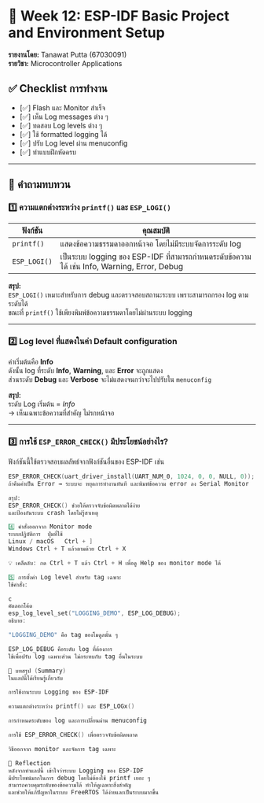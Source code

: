 # 🧠 Week 12: ESP-IDF Basic Project and Environment Setup  
**รายงานโดย:** Tanawat Putta (67030091)  
**รายวิชา:** Microcontroller Applications  

## ✅ Checklist การทำงาน

- [✅] Flash และ Monitor สำเร็จ  
- [✅] เห็น Log messages ต่าง ๆ  
- [✅] ทดสอบ Log levels ต่าง ๆ  
- [✅] ใช้ formatted logging ได้  
- [✅] ปรับ Log level ผ่าน menuconfig  
- [✅] ทำแบบฝึกหัดครบ  

---

## 🧩 คำถามทบทวน

### 1️⃣ ความแตกต่างระหว่าง `printf()` และ `ESP_LOGI()`
| ฟังก์ชัน | คุณสมบัติ |
|-----------|------------|
| `printf()` | แสดงข้อความธรรมดาออกหน้าจอ โดยไม่มีระบบจัดการระดับ log |
| `ESP_LOGI()` | เป็นระบบ logging ของ ESP-IDF ที่สามารถกำหนดระดับข้อความได้ เช่น Info, Warning, Error, Debug |

**สรุป:**  
`ESP_LOGI()` เหมาะสำหรับการ debug และตรวจสอบสถานะระบบ เพราะสามารถกรอง log ตามระดับได้  
ขณะที่ `printf()` ใช้เพียงพิมพ์ข้อความธรรมดาโดยไม่ผ่านระบบ logging

---

### 2️⃣ Log level ที่แสดงในค่า Default configuration
ค่าเริ่มต้นคือ **Info**  
ดังนั้น log ที่ระดับ **Info**, **Warning**, และ **Error** จะถูกแสดง  
ส่วนระดับ **Debug** และ **Verbose** จะไม่แสดงจนกว่าจะไปปรับใน `menuconfig`

**สรุป:**  
ระดับ Log เริ่มต้น = *Info*  
→ เห็นเฉพาะข้อความที่สำคัญ ไม่รกหน้าจอ

---

### 3️⃣ การใช้ `ESP_ERROR_CHECK()` มีประโยชน์อย่างไร?
ฟังก์ชันนี้ใช้ตรวจสอบผลลัพธ์จากฟังก์ชันอื่นของ ESP-IDF เช่น
```c
ESP_ERROR_CHECK(uart_driver_install(UART_NUM_0, 1024, 0, 0, NULL, 0));
ถ้าคืนค่าเป็น Error → ระบบจะ หยุดการทำงานทันที และพิมพ์ข้อความ error ลง Serial Monitor

สรุป:
ESP_ERROR_CHECK() ช่วยให้ตรวจจับข้อผิดพลาดได้ง่าย
และป้องกันระบบ crash โดยไม่รู้สาเหตุ

4️⃣ คำสั่งออกจาก Monitor mode
ระบบปฏิบัติการ	ปุ่มที่ใช้
Linux / macOS	Ctrl + ]
Windows	Ctrl + T แล้วตามด้วย Ctrl + X

💡 เคล็ดลับ: กด Ctrl + T แล้ว Ctrl + H เพื่อดู Help ของ monitor mode ได้

5️⃣ การตั้งค่า Log level สำหรับ tag เฉพาะ
ใช้คำสั่ง:

c
คัดลอกโค้ด
esp_log_level_set("LOGGING_DEMO", ESP_LOG_DEBUG);
อธิบาย:

"LOGGING_DEMO" คือ tag ของโมดูลนั้น ๆ

ESP_LOG_DEBUG คือระดับ log ที่ต้องการ
ใช้เพื่อปรับ log เฉพาะส่วน ไม่กระทบกับ tag อื่นในระบบ

🧾 บทสรุป (Summary)
ในแลปนี้ได้เรียนรู้เกี่ยวกับ

การใช้งานระบบ Logging ของ ESP-IDF

ความแตกต่างระหว่าง printf() และ ESP_LOGx()

การกำหนดระดับของ log และการเปลี่ยนผ่าน menuconfig

การใช้ ESP_ERROR_CHECK() เพื่อตรวจจับข้อผิดพลาด

วิธีออกจาก monitor และจัดการ tag เฉพาะ

🧠 Reflection
หลังจากทำแลปนี้ เข้าใจว่าระบบ Logging ของ ESP-IDF
มีประโยชน์มากในการ debug โดยไม่ต้องใช้ printf เยอะ ๆ
สามารถควบคุมระดับของข้อความได้ ทำให้ดูเฉพาะสิ่งสำคัญ
และช่วยให้แก้ปัญหาในระบบ FreeRTOS ได้ง่ายและเป็นระบบมากขึ้น